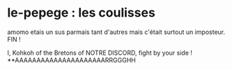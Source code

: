 # le-pepege : les coulisses

amomo etais un sus parmais tant d'autres mais c'était surtout un imposteur.
FIN !

I, Kohkoh of the Bretons of NOTRE DISCORD, fight by your side !
**AAAAAAAAAAAAAAAAAAAAARRGGGHH

